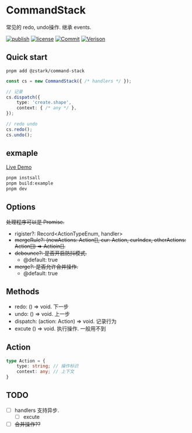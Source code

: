 # CommandStack

常见的 redo, undo操作. 继承 events.

[![publish](https://github.com/PinghuaZhuang/command-stack/actions/workflows/publish.yml/badge.svg)](https://github.com/PinghuaZhuang/command-stack/actions/workflows/publish.yml) [![license](https://img.shields.io/badge/license-MIT-blue.svg)](https://github.com/PinghuaZhuang/command-stack/blob/master/LICENSE) [![Commit](https://img.shields.io/github/last-commit/pinghuazhuang/command-stack.svg)](https://github.com/PinghuaZhuang/command-stack/commits/master) [![Verison](https://img.shields.io/npm/v/@zstark/command-stack.svg)](https://www.npmjs.com/package/@zstark/command-stack)

## Quick start

```b
pnpm add @zstark/command-stack
```

```ts
const cs = new CommandStack({ /* handlers */ });

// 记录
cs.dispatch({
    type: 'create.shape',
    context: { /* any */ },
});

// redo undo
cs.redo();
cs.undo();
```

## exmaple

[Live Demo](https://pinghuazhuang.github.io/command-stack/)

```bash
pnpm instsall
pnpm build:example
pnpm dev
```

## Options

~~处理程序可以是 Promise.~~

+ rigister?: Record<ActionTypeEnum, handler>
+ ~~mergeRule?: (newActions: Action[], cur: Action, curIndex, otherActions: Action[]) => Actioin[].~~
+ ~~debounce?: 是否开启防抖模式.~~
  + @default: true
+ ~~merge?: 是否允许合并操作.~~
  + @default: true

## Methods

+ redo: () => void. 下一步
+ undo: () => void. 上一步
+ dispatch: (action: Action) => void. 记录行为
+ excute () => void. 执行操作. 一般用不到

## Action

```ts
type Action = {
    type: string; // 操作标识
    context: any; // 上下文
}
```

## TODO

- [ ] handlers 支持异步.
  - [ ] excute
- [ ] ~~合并操作??~~
